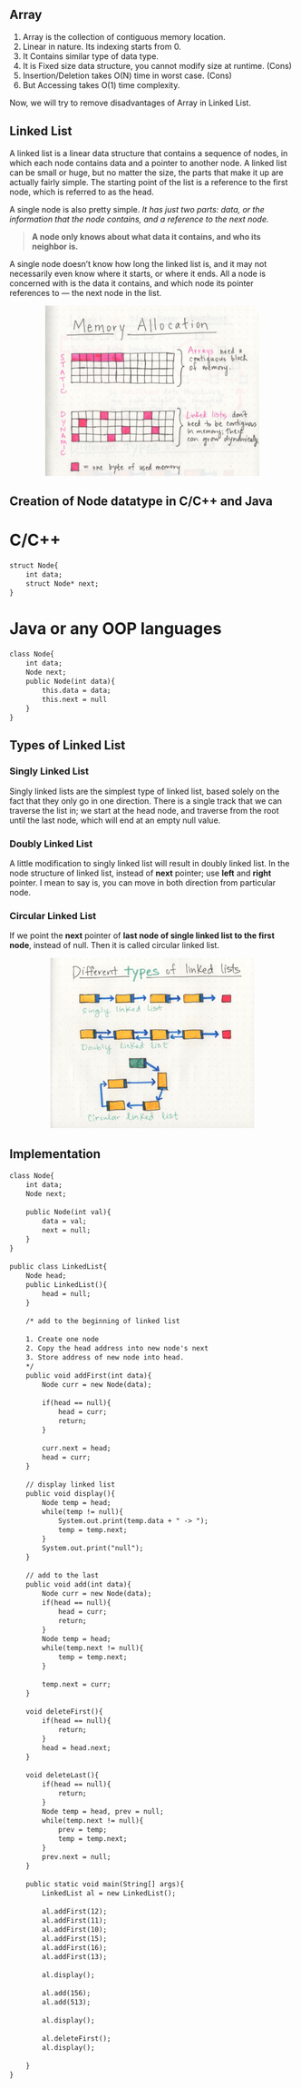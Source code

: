 ## Array

1. Array is the collection of contiguous memory location.
2. Linear in nature. Its indexing starts from 0. 
3. It Contains similar type of data type.
4. It is Fixed size data structure, you cannot modify size at runtime. (Cons)
5. Insertion/Deletion takes O(N) time in worst case. (Cons)
6. But Accessing takes O(1) time complexity. 

Now, we will try to remove disadvantages of Array in Linked List. 

## Linked List

A linked list is a linear data structure that contains a sequence of nodes, in which each node contains data and a pointer to another node. A linked list can be small or huge, but no matter the size, the parts that make it up are actually fairly simple. The starting point of the list is a reference to the first node, which is referred to as the head. 

A single node is also pretty simple. *It has just two parts: data, or the information that the node contains, and a reference to the next node.*

> **A node only knows about what data it contains, and who its neighbor is.**

A single node doesn’t know how long the linked list is, and it may not necessarily even know where it starts, or where it ends. All a node is concerned with is the data it contains, and which node its pointer references to — the next node in the list.

<div align="center">
    <img src="./memory.jpeg" alt="Memory Management" height="300px"/>
</div>

## Creation of Node datatype in C/C++ and Java

# C/C++
```
struct Node{
    int data;
    struct Node* next;
}
```

# Java or any OOP languages

```
class Node{
    int data;
    Node next;
    public Node(int data){
        this.data = data;
        this.next = null
    }
}
```

## Types of Linked List

### Singly Linked List
Singly linked lists are the simplest type of linked list, based solely on the fact that they only go in one direction. There is a single track that we can traverse the list in; we start at the head node, and traverse from the root until the last node, which will end at an empty null value.

### Doubly Linked List
A little modification to singly linked list will result in doubly linked list. In the node structure of linked list, instead of **next** pointer; use **left** and **right** pointer. I mean to say is, you can move in both direction from particular node.

### Circular Linked List

If we point the **next** pointer of **last node of single linked list to the first node**, instead of null. Then it is called circular linked list.

<div align="center">
    <img src="./types.jpeg" alt="Types of Linked List" height="300px"/>
</div>

## Implementation

```
class Node{
    int data;
    Node next;

    public Node(int val){
        data = val;
        next = null;
    }
}

public class LinkedList{
    Node head;
    public LinkedList(){
        head = null;
    }
	
    /* add to the beginning of linked list
    
	1. Create one node
	2. Copy the head address into new node's next
	3. Store address of new node into head.
    */
    public void addFirst(int data){
        Node curr = new Node(data);

        if(head == null){
            head = curr;
            return;
        }

        curr.next = head;
        head = curr;
    }
    
	// display linked list
    public void display(){
        Node temp = head;
        while(temp != null){
            System.out.print(temp.data + " -> ");
            temp = temp.next;
        }
        System.out.print("null");
    } 
	
	// add to the last
    public void add(int data){
        Node curr = new Node(data);
        if(head == null){
            head = curr;
            return;
        }            
        Node temp = head;
        while(temp.next != null){
            temp = temp.next;
        }
        
        temp.next = curr;
    }      
 
    void deleteFirst(){
        if(head == null){
            return;
        }
        head = head.next;
    }
	
	void deleteLast(){
        if(head == null){
            return;
        }
		Node temp = head, prev = null;
		while(temp.next != null){
			prev = temp;
			temp = temp.next;
		}
        prev.next = null;
    }

    public static void main(String[] args){
        LinkedList al = new LinkedList(); 

        al.addFirst(12);
        al.addFirst(11);
        al.addFirst(10);
        al.addFirst(15);
        al.addFirst(16);
        al.addFirst(13);
		
		al.display();
		
        al.add(156);
        al.add(513);
		
		al.display();
		
		al.deleteFirst();
        al.display();
    
    }
}
```



